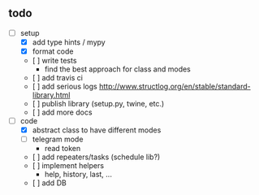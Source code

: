 
## todo

- [ ] setup 
    - [x] add type hints / mypy
    - [x] format code
    - [ ] write tests
        + find the best approach for class and modes
    - [ ] add travis ci
    - [ ] add serious logs
        http://www.structlog.org/en/stable/standard-library.html
    - [ ] publish library (setup.py, twine, etc.)
    - [ ] add more docs
- [ ] code
    - [x] abstract class to have different modes
    - [ ] telegram mode
        + read token
    - [ ] add repeaters/tasks (schedule lib?)
    - [ ] implement helpers
        + help, history, last, ...
    - [ ] add DB
